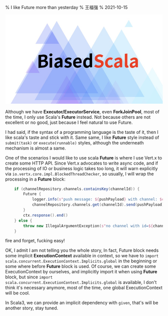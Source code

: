 % I like Future more than yesterday
% 王福强
% 2021-10-15

![](images/cover.jpg)

Although we have **Executor/ExecutorService**, even **ForkJoinPool**, most of the time, I only use Scala's **Future** instead. Not because others are not excellent or no good, just because I feel natural to use Future.

I had said, if the syntax of a programming language is the taste of it, then I like scala's taste  and stick with it. Same same, I like **Future** style instead of `submit(task)` or `execute(runnable)` styles, although the underneath mechanism is almost a same.

One of the scenarios I would like to use scala **Future** is where I use Vert.x to create some HTTP API. Since Vert.x advocates to write async code, and if the processing of IO or business logic takes too long, it will warn explicitly via `io.vertx.core.impl.BlockedThreadChecker`, so usually, I will wrap the processing in a **Future** block: 

```scala
    if (channelRepository.channels.containsKey(channelId)) {
        Future {
            logger.info(s"push message: ${pushPayload} with channel: $channelId")
            channelRepository.channels.get(channelId).send(pushPayload)
        }
        ctx.response().end()
    } else {
        throw new IllegalArgumentException(s"no channel with id=${channelId} found as per the push request.")
    }
```

fire and forget, fucking easy!

OK, I admit I am not telling you the whole story,  In fact, Future block needs some implicit **ExecutionContext** available in context, so we have to `import scala.concurrent.ExecutionContext.Implicits.global` in the beginning or some where before **Future** block is used. Of course, we can create some ExecutionContext by ourselves, and implicitly import it when using **Future** block, but since `import scala.concurrent.ExecutionContext.Implicits.global` is available, I don't think it's necessary anymore, most of the time, one global ExecutionContext will be cool.

In Scala3, we can provide an implicit dependency with `given`, that's will be another story, stay tuned. 


